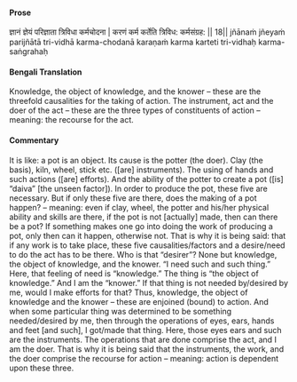 #### Prose 

ज्ञानं ज्ञेयं परिज्ञाता त्रिविधा कर्मचोदना |
करणं कर्म कर्तेति त्रिविध: कर्मसंग्रह: || 18||
jñānaṁ jñeyaṁ parijñātā tri-vidhā karma-chodanā
karaṇaṁ karma karteti tri-vidhaḥ karma-saṅgrahaḥ

 #### Bengali Translation 

Knowledge, the object of knowledge, and the knower – these are the threefold causalities for the taking of action. The instrument, act and the doer of the act – these are the three types of constituents of action – meaning: the recourse for the act. 

 #### Commentary 

It is like: a pot is an object. Its cause is the potter (the doer). Clay (the basis), kiln, wheel, stick etc. ([are] instruments). The using of hands and such actions ([are] efforts). And the ability of the potter to create a pot ([is] “daiva” [the unseen factor]). In order to produce the pot, these five are necessary. But if only these five are there, does the making of a pot happen? – meaning: even if clay, wheel, the potter and his/her physical ability and skills are there, if the pot is not [actually] made, then can there be a pot? If something makes one go into doing the work of producing a pot, only then can it happen, otherwise not. That is why it is being said: that if any work is to take place, these five causalities/factors and a desire/need to do the act has to be there. Who is that “desirer”? None but knowledge, the object of knowledge, and the knower. “I need such and such thing.” Here, that feeling of need is “knowledge.” The thing is “the object of knowledge.” And I am the “knower.” If that thing is not needed by/desired by me, would I make efforts for that? Thus, knowledge, the object of knowledge and the knower – these are enjoined (bound) to action. And when some particular thing was determined to be something needed/desired by me, then through the operations of eyes, ears, hands and feet [and such], I got/made that thing. Here, those eyes ears and such are the instruments. The operations that are done comprise the act, and I am the doer. That is why it is being said that the instruments, the work, and the doer comprise the recourse for action – meaning: action is dependent upon these three.  
